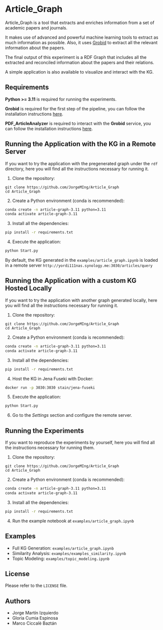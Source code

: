 # Article_Graph

Article\_Graph is a tool that extracts and enriches information from a
set of academic papers and journals.

It makes use of advanced and powerful machine learning tools to extract
as much information as possible.
Also, it uses [Grobid](https://grobid.readthedocs.io/en/latest/) to
extract all the relevant information about the papers.

The final output of this experiment is a RDF Graph that includes all the
extracted and reconciled information about the papers and their relations. 

A simple application is also available to visualize and interact with
the KG.

## Requirements

**Python >= 3.11** is required for running the experiments.

**Grobid** is required for the first step of the pipeline, you can
follow the installation instructions
[here](https://grobid.readthedocs.io/en/latest/Run-Grobid/).

**PDF_ArticleAnalyzer** is required to interact with the **Grobid** service,
you can follow the installation instructions
[here](https://github.com/JorgeMIng/PDF_ArticleAnlyzer).

## Running the Application with the KG in a Remote Server

If you want to try the application with the pregenerated graph under
the `rdf` directory, here you will find all the instructions necessary for
running it.

1. Clone the repository:

```
git clone https://github.com/JorgeMIng/Article_Graph
cd Article_Graph
```

2. Create a Python environment (conda is recommended):

```bash
conda create -n article-graph-3.11 python=3.11
conda activate article-graph-3.11
```

3. Install all the dependencies:

```bash
pip install -r requirements.txt
```

4. Execute the application:

<!-- TODO: Dockerize the Application -->
```bash
python Start.py
```

By default, the KG generated in the `examples/article_graph.ipynb` is
loaded in a remote server `http://yordi111nas.synology.me:3030/articles/query`

## Running the Application with a custom KG Hosted Locally

If you want to try the application with another graph generated locally,
here you will find all the instructions necessary for running it.

1. Clone the repository:

```
git clone https://github.com/JorgeMIng/Article_Graph
cd Article_Graph
```

2. Create a Python environment (conda is recommended):

```bash
conda create -n article-graph-3.11 python=3.11
conda activate article-graph-3.11
```

3. Install all the dependencies:

```bash
pip install -r requirements.txt
```

4. Host the KG in Jena Fuseki with Docker:

```bash
docker run -p 3030:3030 stain/jena-fuseki
```

5. Execute the application:

<!-- TODO: Dockerize the Application -->
```bash
python Start.py
```

6. Go to the *Settings* section and configure the remote server.

## Running the Experiments

If you want to reproduce the experiments by yourself, here you will find
all the instructions necessary for running them.

1. Clone the repository:

```
git clone https://github.com/JorgeMIng/Article_Graph
cd Article_Graph
```

2. Create a Python environment (conda is recommended):

```bash
conda create -n article-graph-3.11 python=3.11
conda activate article-graph-3.11
```

3. Install all the dependencies:

<!-- TODO: Dockerize the Application -->
```bash
pip install -r requirements.txt
```

4. Run the example notebook at `examples/article_graph.ipynb`

## Examples

- Full KG Generation: `examples/article_graph.ipynb`
- Similarity Analysis: `examples/examples_similarity.ipynb`
- Topic Modeling: `examples/topic_modeling.ipynb`

## License

Please refer to the `LICENSE` file.

## Authors

- Jorge Martín Izquierdo
- Gloria Cumia Espinosa
- Marco Ciccalè Baztán
